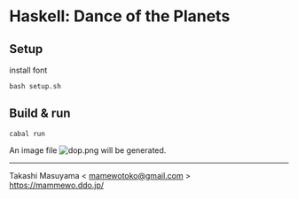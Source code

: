 Haskell: Dance of the Planets
=============================

Setup
---------

install font

```
bash setup.sh
```

Build & run 
-------------

```
cabal run
```

An image file ![dop.png](dop.png) will be generated.

----
Takashi Masuyama < mamewotoko@gmail.com >  
https://mammewo.ddo.jp/
